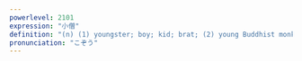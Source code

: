 ```yaml
---
powerlevel: 2101
expression: "小僧"
definition: "(n) (1) youngster; boy; kid; brat; (2) young Buddhist monk; young bonze; (3) young shop-boy; errand boy; apprentice; (P)"
pronunciation: "こぞう"
---
```

